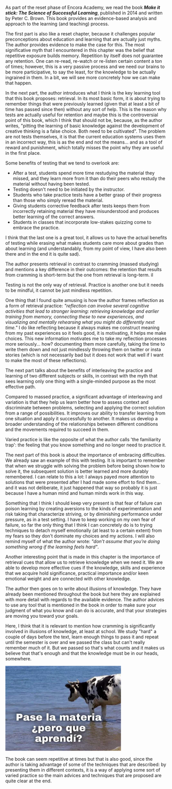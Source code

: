 As part of the reset phase of Encora Academy, we read the book ***Make it stick: The Science of Successful Learning***, published in 2014 and written by Peter C. Brown. This book provides an evidence-based analysis and approach to the learning (and teaching) process.

The first part is also like a reset chapter, because it challenges popular preconceptions about education and learning that are actually just myths. The author provides evidence to make the case for this. The most significative myth that I encountered in this chapter was the belief that repetitive exposure builds memory. Repetition by itself does not guarantee any retention. One can re-read, re-watch or re-listen certain content a ton of times; however, this is a very passive process and we need our brains to be more participative, to say the least, for the knowledge to be actually ingrained in them. In a bit, we will see more concretely how we can make that happen.

In the next part, the author introduces what I think is the key learning tool that this book proposes: retrieval. In its most basic form, it is about trying to remember things that were previously learned (given that at least a bit of time has passed since then) without any sort of help. This is the reason why tests are actually useful for retention and maybe this is the controversial point of this book, which I think that should not be, because, as the author writes, "pitting the learning of basic knowledge against the development of creative thinking is a false choice. Both need to be cultivated". The problem are not tests themselves, it is that the current education systems uses them in an incorrect way, this is as the end and not the means... and as a tool of reward and punishment, which totally misses the point why they are useful in the first place.  

Some benefits of testing that we tend to overlook are: 

- After a test, students spend more time restudying the material they missed, and they learn more from it than do their peers who restudy the material without having been tested.
- Testing doesn't need to be initiated by the instructor.
- Students who take practice tests have a better grasp of their progress than those who simply reread the material.
- Giving students corrective feedback after tests keeps them from incorrectly retaining material they have misunderstood and produces better learning of the correct answers.
- Students in classes that incorporate low-stakes quizzing come to embrace the practice.

I think that the last one is a great tool, it allows us to have the actual benefits of testing while erasing what makes students care more about grades than about learning (and understandably, from my point of view, I have also been there and in the end it is quite sad). 

The author presents retrieval in contrast to cramming (massed studying) and mentions a key difference in their outcomes: the retention that results from cramming is short-term but the one from retrieval is long-term. il

Testing is not the only way of retrieval. Practice is another one but it needs to be mindful, it cannot be just mindless repetition.

One thing that I found quite amusing is how the author frames reflection as a form of retrieval practice: *"reflection can involve several cognitive activities that lead to stronger learning: retrieving knowledge and earlier training from memory, connecting these to new experiences, and visualizing and mentally rehearsing what you might do differently next time."* I do like reflecting because it always makes me construct meaning from my past experiences so it feels good, it is motivating, it helps me make choices. This new information motivates me to take my reflection processes more seriously... how? documenting them more carefully, taking the time to write them down and not just mindlessly throwing them on twitter or insta stories (which is not necessarily bad but it does not work that well if I want to make the most of these reflections).  

The next part talks about the benefits of interleaving the practice and learning of two different subjects or skills, in contrast with the myth that sees learning only one thing with a single-minded purpose as the most effective path.

Compared to massed practice, a significant advantage of interleaving and variation is that they help us learn better how to assess context and discriminate between problems, selecting and applying the correct solution from a range of possibilities. It improves our ability to transfer learning from one situation and apply it successfully to another. It makes us develop a broader understanding of the relationships between different conditions and the movements required to succeed in them.

Varied practice is like the opposite of what the author calls 'the familiarity trap': the feeling that you know something and no longer need to practice it.

The next part of this book is about the importance of embracing difficulties. We already saw an example of this with testing. It is important to remember that when we struggle with solving the problem before being shown how to solve it, the subsequent solution is better learned and more durably remembered. I can relate to this a lot: I always payed more attention to solutions that were presented after I had made some effort to find them... and it was not deliberate, it just happened that way so probably it is just because I have a human mind and human minds work in this way. 

Something that I think I should keep very present is that fear of failure can poison learning by creating aversions to the kinds of experimentation and risk taking that characterize striving, or by diminishing performance under pressure, as in a test setting. I have to keep working on my own fear of failure, so far the only thing that I think I can concretely do is to trying techniques to detach myself emotionally (at least to a certain extent) from my fears so they don't dominate my choices and my actions. I will also remind myself of what the author wrote: *"don’t assume that you’re doing something wrong if the learning feels hard"*.

Another interesting point that is made in this chapter is the importance of retrieval cues that allow us to retrieve knowledge when we need it. We are able to develop more effective cues if the knowledge, skills and experience that we acquire hold significance, practical importance and/or keen emotional weight  and are connected with other knowledge.

The author then goes on to write about illusions of knowledge. They have already been mentioned throughout the book but here they are explained with more detail with regards to the available evidence. The author advices to use any tool that is mentioned in the book in order to make sure your judgment of what you know and can do is accurate, and that your strategies are moving you toward your goals.

Here, I think that it is relevant to mention how cramming is significantly involved in illusions of knowledge, at least at school. We study "hard" a couple of days before the text, learn enough things to pass it and repeat until the semester is over and we passed the class but can't really remember much of it. But we passed so that's what counts and it makes us believe that that's enough and that the knowledge must be in our heads, somewhere. 

<img src="/img/paselamateriaperoqueaprendi.jpg" width="360" height="264">

The book can seem repetitive at times but that is also good, since the author is taking advantage of some of the techniques that are described: by presenting them in different contexts, it is a way of applying some sort of varied practice so the main advices and techniques that are proposed are quite clear at the end.
